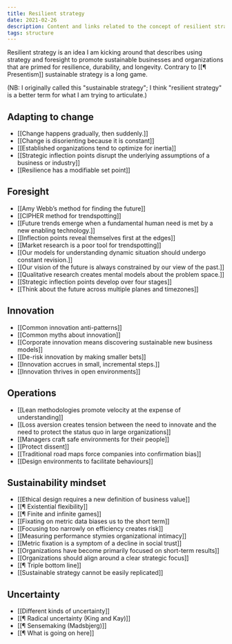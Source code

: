```yaml
---
title: Resilient strategy
date: 2021-02-26
description: Content and links related to the concept of resilient strategy
tags: structure
---
```

Resilient strategy is an idea I am kicking around that describes using strategy and foresight to promote sustainable businesses and organizations that are primed for resilience, durability, and longevity. Contrary to [[¶ Presentism]] sustainable strategy is a long game. 

(NB: I originally called this "sustainable strategy"; I think "resilient strategy" is a better term for what I am trying to articulate.)

## Adapting to change
- [[Change happens gradually, then suddenly.]]
- [[Change is disorienting because it is constant]]
- [[Established organizations tend to optimize for inertia]]
- [[Strategic inflection points disrupt the underlying assumptions of a business or industry]]
- [[Resilience has a modifiable set point]]

## Foresight
- [[Amy Webb’s method for finding the future]]
- [[CIPHER method for trendspotting]]
- [[Future trends emerge when a fundamental human need is met by a new enabling technology.]]
- [[Inflection points reveal themselves first at the edges]]
- [[Market research is a poor tool for trendspotting]]
- [[Our models for understanding dynamic situation should undergo constant revision.]]
- [[Our vision of the future is always constrained by our view of the past.]]
- [[Qualitative research creates mental models about the problem space.]]
- [[Strategic inflection points develop over four stages]]
- [[Think about the future across multiple planes and timezones]]

## Innovation
- [[Common innovation anti-patterns]]
- [[Common myths about innovation]]
- [[Corporate innovation means discovering sustainable new business models]]
- [[De-risk innovation by making smaller bets]]
- [[Innovation accrues in small, incremental steps.]]
- [[Innovation thrives in open environments]]

## Operations
- [[Lean methodologies promote velocity at the expense of understanding]]
- [[Loss aversion creates tension between the need to innovate and the need to protect the status quo in large organizations]]
- [[Managers craft safe environments for their people]]
- [[Protect dissent]]
- [[Traditional road maps force companies into confirmation bias]]
- [[Design environments to facilitate behaviours]]

## Sustainability mindset
- [[Ethical design requires a new definition of business value]]
- [[¶ Existential flexibility]]
- [[¶ Finite and infinite games]]
- [[Fixating on metric data biases us to the short term]]
- [[Focusing too narrowly on efficiency creates risk]]
- [[Measuring performance stymies organizational intimacy]]
- [[Metric fixation is a symptom of a decline in social trust]]
- [[Organizations have become primarily focused on short-term results]]
- [[Organizations should align around a clear strategic focus]]
- [[¶ Triple bottom line]]
- [[Sustainable strategy cannot be easily replicated]]

## Uncertainty
- [[Different kinds of uncertainty]]
- [[¶ Radical uncertainty (King and Kay)]]
- [[¶ Sensemaking (Madsbjerg)]]
- [[¶ What is going on here]]